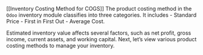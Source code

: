 [[Inventory Costing Method for COGS]]
The product costing method in the `Odoo` inventory module classifies into three categories. 
It includes 
	- Standard Price
	- First in First Out
	- Average Cost. 

Estimated inventory value affects several factors, such as net profit, gross income, current assets, and working capital. 
Next, let’s view various product costing methods to manage your inventory.



